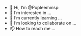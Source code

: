- 👋 Hi, I’m @Popleemmsp
- 👀 I’m interested in ...
- 🌱 I’m currently learning ...
- 💞️ I’m looking to collaborate on ...
- 📫 How to reach me ...

<!---
Popleemmsp/Popleemmsp is a ✨ special ✨ repository because its `README.md` (this file) appears on your GitHub profile.
You can click the Preview link to take a look at your changes.
--->
